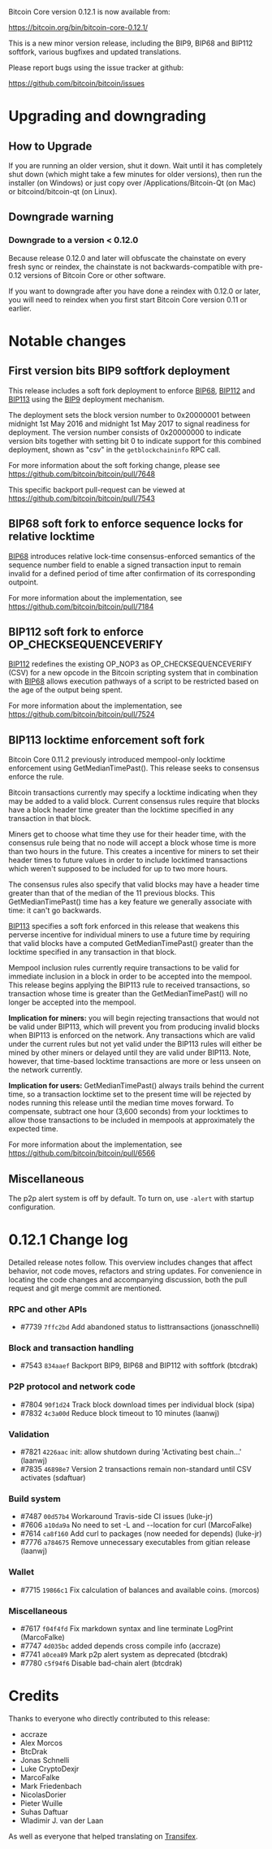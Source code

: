 Bitcoin Core version 0.12.1 is now available from:

  <https://bitcoin.org/bin/bitcoin-core-0.12.1/>

This is a new minor version release, including the BIP9, BIP68 and BIP112
softfork, various bugfixes and updated translations.

Please report bugs using the issue tracker at github:

  <https://github.com/bitcoin/bitcoin/issues>

Upgrading and downgrading
=========================

How to Upgrade
--------------

If you are running an older version, shut it down. Wait until it has completely
shut down (which might take a few minutes for older versions), then run the
installer (on Windows) or just copy over /Applications/Bitcoin-Qt (on Mac) or
bitcoind/bitcoin-qt (on Linux).

Downgrade warning
-----------------

### Downgrade to a version < 0.12.0

Because release 0.12.0 and later will obfuscate the chainstate on every
fresh sync or reindex, the chainstate is not backwards-compatible with
pre-0.12 versions of Bitcoin Core or other software.

If you want to downgrade after you have done a reindex with 0.12.0 or later,
you will need to reindex when you first start Bitcoin Core version 0.11 or
earlier.

Notable changes
===============

First version bits BIP9 softfork deployment
-------------------------------------------

This release includes a soft fork deployment to enforce [BIP68][],
[BIP112][] and [BIP113][] using the [BIP9][] deployment mechanism.

The deployment sets the block version number to 0x20000001 between
midnight 1st May 2016 and midnight 1st May 2017 to signal readiness for 
deployment. The version number consists of 0x20000000 to indicate version
bits together with setting bit 0 to indicate support for this combined
deployment, shown as "csv" in the `getblockchaininfo` RPC call.

For more information about the soft forking change, please see
<https://github.com/bitcoin/bitcoin/pull/7648>

This specific backport pull-request can be viewed at
<https://github.com/bitcoin/bitcoin/pull/7543>

[BIP9]: https://github.com/bitcoin/bips/blob/master/bip-0009.mediawiki
[BIP68]: https://github.com/bitcoin/bips/blob/master/bip-0068.mediawiki
[BIP112]: https://github.com/bitcoin/bips/blob/master/bip-0112.mediawiki
[BIP113]: https://github.com/bitcoin/bips/blob/master/bip-0113.mediawiki

BIP68 soft fork to enforce sequence locks for relative locktime
---------------------------------------------------------------

[BIP68][] introduces relative lock-time consensus-enforced semantics of
the sequence number field to enable a signed transaction input to remain
invalid for a defined period of time after confirmation of its corresponding
outpoint.

For more information about the implementation, see
<https://github.com/bitcoin/bitcoin/pull/7184>

BIP112 soft fork to enforce OP_CHECKSEQUENCEVERIFY
--------------------------------------------------

[BIP112][] redefines the existing OP_NOP3 as OP_CHECKSEQUENCEVERIFY (CSV)
for a new opcode in the Bitcoin scripting system that in combination with
[BIP68][] allows execution pathways of a script to be restricted based
on the age of the output being spent.

For more information about the implementation, see
<https://github.com/bitcoin/bitcoin/pull/7524>

BIP113 locktime enforcement soft fork
-------------------------------------

Bitcoin Core 0.11.2 previously introduced mempool-only locktime
enforcement using GetMedianTimePast(). This release seeks to
consensus enforce the rule.

Bitcoin transactions currently may specify a locktime indicating when
they may be added to a valid block.  Current consensus rules require
that blocks have a block header time greater than the locktime specified
in any transaction in that block.

Miners get to choose what time they use for their header time, with the
consensus rule being that no node will accept a block whose time is more
than two hours in the future.  This creates a incentive for miners to
set their header times to future values in order to include locktimed
transactions which weren't supposed to be included for up to two more
hours.

The consensus rules also specify that valid blocks may have a header
time greater than that of the median of the 11 previous blocks.  This
GetMedianTimePast() time has a key feature we generally associate with
time: it can't go backwards.

[BIP113][] specifies a soft fork enforced in this release that
weakens this perverse incentive for individual miners to use a future
time by requiring that valid blocks have a computed GetMedianTimePast()
greater than the locktime specified in any transaction in that block.

Mempool inclusion rules currently require transactions to be valid for
immediate inclusion in a block in order to be accepted into the mempool.
This release begins applying the BIP113 rule to received transactions,
so transaction whose time is greater than the GetMedianTimePast() will
no longer be accepted into the mempool.

**Implication for miners:** you will begin rejecting transactions that
would not be valid under BIP113, which will prevent you from producing
invalid blocks when BIP113 is enforced on the network. Any
transactions which are valid under the current rules but not yet valid
under the BIP113 rules will either be mined by other miners or delayed
until they are valid under BIP113. Note, however, that time-based
locktime transactions are more or less unseen on the network currently.

**Implication for users:** GetMedianTimePast() always trails behind the
current time, so a transaction locktime set to the present time will be
rejected by nodes running this release until the median time moves
forward. To compensate, subtract one hour (3,600 seconds) from your
locktimes to allow those transactions to be included in mempools at
approximately the expected time.

For more information about the implementation, see
<https://github.com/bitcoin/bitcoin/pull/6566>

Miscellaneous
-------------

The p2p alert system is off by default. To turn on, use `-alert` with
startup configuration.

0.12.1 Change log
=================

Detailed release notes follow. This overview includes changes that affect
behavior, not code moves, refactors and string updates. For convenience in locating
the code changes and accompanying discussion, both the pull request and
git merge commit are mentioned.

### RPC and other APIs
- #7739 `7ffc2bd` Add abandoned status to listtransactions (jonasschnelli)

### Block and transaction handling
- #7543 `834aaef` Backport BIP9, BIP68 and BIP112 with softfork (btcdrak)

### P2P protocol and network code
- #7804 `90f1d24` Track block download times per individual block (sipa)
- #7832 `4c3a00d` Reduce block timeout to 10 minutes (laanwj)

### Validation
- #7821 `4226aac` init: allow shutdown during 'Activating best chain...' (laanwj)
- #7835 `46898e7` Version 2 transactions remain non-standard until CSV activates (sdaftuar)

### Build system
- #7487 `00d57b4` Workaround Travis-side CI issues (luke-jr)
- #7606 `a10da9a` No need to set -L and --location for curl (MarcoFalke)
- #7614 `ca8f160` Add curl to packages (now needed for depends) (luke-jr)
- #7776 `a784675` Remove unnecessary executables from gitian release (laanwj)

### Wallet
- #7715 `19866c1` Fix calculation of balances and available coins. (morcos)

### Miscellaneous
- #7617 `f04f4fd` Fix markdown syntax and line terminate LogPrint (MarcoFalke)
- #7747 `4d035bc` added depends cross compile info (accraze)
- #7741 `a0cea89` Mark p2p alert system as deprecated (btcdrak)
- #7780 `c5f94f6` Disable bad-chain alert (btcdrak)

Credits
=======

Thanks to everyone who directly contributed to this release:

- accraze
- Alex Morcos
- BtcDrak
- Jonas Schnelli
- Luke CryptoDexjr
- MarcoFalke
- Mark Friedenbach
- NicolasDorier
- Pieter Wuille
- Suhas Daftuar
- Wladimir J. van der Laan

As well as everyone that helped translating on [Transifex](https://www.transifex.com/projects/p/bitcoin/).


